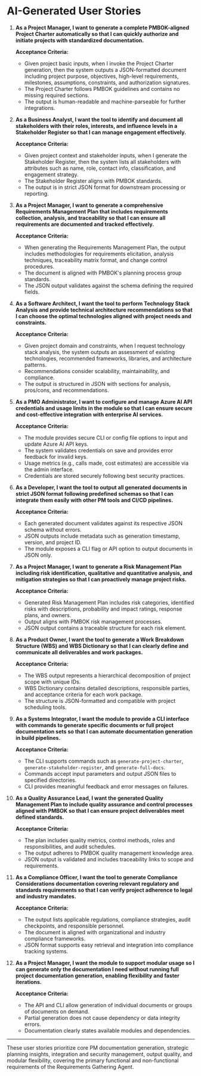 # AI-Generated User Stories

1. **As a Project Manager, I want to generate a complete PMBOK-aligned Project Charter automatically so that I can quickly authorize and initiate projects with standardized documentation.**

   **Acceptance Criteria:**
   - Given project basic inputs, when I invoke the Project Charter generation, then the system outputs a JSON-formatted document including project purpose, objectives, high-level requirements, milestones, assumptions, constraints, and authorization signatures.
   - The Project Charter follows PMBOK guidelines and contains no missing required sections.
   - The output is human-readable and machine-parseable for further integrations.

2. **As a Business Analyst, I want the tool to identify and document all stakeholders with their roles, interests, and influence levels in a Stakeholder Register so that I can manage engagement effectively.**

   **Acceptance Criteria:**
   - Given project context and stakeholder inputs, when I generate the Stakeholder Register, then the system lists all stakeholders with attributes such as name, role, contact info, classification, and engagement strategy.
   - The Stakeholder Register aligns with PMBOK standards.
   - The output is in strict JSON format for downstream processing or reporting.

3. **As a Project Manager, I want to generate a comprehensive Requirements Management Plan that includes requirements collection, analysis, and traceability so that I can ensure all requirements are documented and tracked effectively.**

   **Acceptance Criteria:**
   - When generating the Requirements Management Plan, the output includes methodologies for requirements elicitation, analysis techniques, traceability matrix format, and change control procedures.
   - The document is aligned with PMBOK's planning process group standards.
   - The JSON output validates against the schema defining the required fields.

4. **As a Software Architect, I want the tool to perform Technology Stack Analysis and provide technical architecture recommendations so that I can choose the optimal technologies aligned with project needs and constraints.**

   **Acceptance Criteria:**
   - Given project domain and constraints, when I request technology stack analysis, the system outputs an assessment of existing technologies, recommended frameworks, libraries, and architecture patterns.
   - Recommendations consider scalability, maintainability, and compliance.
   - The output is structured in JSON with sections for analysis, pros/cons, and recommendations.

5. **As a PMO Administrator, I want to configure and manage Azure AI API credentials and usage limits in the module so that I can ensure secure and cost-effective integration with enterprise AI services.**

   **Acceptance Criteria:**
   - The module provides secure CLI or config file options to input and update Azure AI API keys.
   - The system validates credentials on save and provides error feedback for invalid keys.
   - Usage metrics (e.g., calls made, cost estimates) are accessible via the admin interface.
   - Credentials are stored securely following best security practices.

6. **As a Developer, I want the tool to output all generated documents in strict JSON format following predefined schemas so that I can integrate them easily with other PM tools and CI/CD pipelines.**

   **Acceptance Criteria:**
   - Each generated document validates against its respective JSON schema without errors.
   - JSON outputs include metadata such as generation timestamp, version, and project ID.
   - The module exposes a CLI flag or API option to output documents in JSON only.

7. **As a Project Manager, I want to generate a Risk Management Plan including risk identification, qualitative and quantitative analysis, and mitigation strategies so that I can proactively manage project risks.**

   **Acceptance Criteria:**
   - Generated Risk Management Plan includes risk categories, identified risks with descriptions, probability and impact ratings, response plans, and owners.
   - Output aligns with PMBOK risk management processes.
   - JSON output contains a traceable structure for each risk element.

8. **As a Product Owner, I want the tool to generate a Work Breakdown Structure (WBS) and WBS Dictionary so that I can clearly define and communicate all deliverables and work packages.**

   **Acceptance Criteria:**
   - The WBS output represents a hierarchical decomposition of project scope with unique IDs.
   - WBS Dictionary contains detailed descriptions, responsible parties, and acceptance criteria for each work package.
   - The structure is JSON-formatted and compatible with project scheduling tools.

9. **As a Systems Integrator, I want the module to provide a CLI interface with commands to generate specific documents or full project documentation sets so that I can automate documentation generation in build pipelines.**

   **Acceptance Criteria:**
   - The CLI supports commands such as `generate-project-charter`, `generate-stakeholder-register`, and `generate-full-docs`.
   - Commands accept input parameters and output JSON files to specified directories.
   - CLI provides meaningful feedback and error messages on failures.

10. **As a Quality Assurance Lead, I want the generated Quality Management Plan to include quality assurance and control processes aligned with PMBOK so that I can ensure project deliverables meet defined standards.**

    **Acceptance Criteria:**
    - The plan includes quality metrics, control methods, roles and responsibilities, and audit schedules.
    - The output adheres to PMBOK quality management knowledge area.
    - JSON output is validated and includes traceability links to scope and requirements.

11. **As a Compliance Officer, I want the tool to generate Compliance Considerations documentation covering relevant regulatory and standards requirements so that I can verify project adherence to legal and industry mandates.**

    **Acceptance Criteria:**
    - The output lists applicable regulations, compliance strategies, audit checkpoints, and responsible personnel.
    - The document is aligned with organizational and industry compliance frameworks.
    - JSON format supports easy retrieval and integration into compliance tracking systems.

12. **As a Project Manager, I want the module to support modular usage so I can generate only the documentation I need without running full project documentation generation, enabling flexibility and faster iterations.**

    **Acceptance Criteria:**
    - The API and CLI allow generation of individual documents or groups of documents on demand.
    - Partial generation does not cause dependency or data integrity errors.
    - Documentation clearly states available modules and dependencies.

---

These user stories prioritize core PM documentation generation, strategic planning insights, integration and security management, output quality, and modular flexibility, covering the primary functional and non-functional requirements of the Requirements Gathering Agent.
